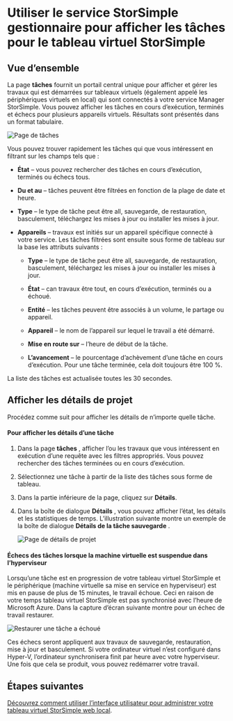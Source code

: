 <properties 
   pageTitle="Afficher et gérer les travaux de tableau virtuel StorSimple | Microsoft Azure"
   description="Décrit la page de travaux service Manager StorSimple et comment l’utiliser pour effectuer le suivi des tâches récentes et en cours pour le tableau virtuel StorSimple."
   services="storsimple"
   documentationCenter="NA"
   authors="alkohli"
   manager="carmonm"
   editor=""/>
<tags 
   ms.service="storsimple"
   ms.devlang="NA"
   ms.topic="article"
   ms.tgt_pltfrm="NA"
   ms.workload="na"
   ms.date="06/07/2016"
   ms.author="alkohli" />

# <a name="use-the-storsimple-manager-service-to-view-jobs-for-the-storsimple-virtual-array"></a>Utiliser le service StorSimple gestionnaire pour afficher les tâches pour le tableau virtuel StorSimple

## <a name="overview"></a>Vue d’ensemble

La page **tâches** fournit un portail central unique pour afficher et gérer les travaux qui est démarrées sur tableaux virtuels (également appelé les périphériques virtuels en local) qui sont connectés à votre service Manager StorSimple. Vous pouvez afficher les tâches en cours d’exécution, terminés et échecs pour plusieurs appareils virtuels. Résultats sont présentés dans un format tabulaire. 

![Page de tâches](./media/storsimple-ova-manage-jobs/ovajobs1.png)

Vous pouvez trouver rapidement les tâches qui que vous intéressent en filtrant sur les champs tels que :

- **État** – vous pouvez rechercher des tâches en cours d’exécution, terminés ou échecs tous.
- **Du et au** – tâches peuvent être filtrées en fonction de la plage de date et heure.
- **Type** – le type de tâche peut être all, sauvegarde, de restauration, basculement, téléchargez les mises à jour ou installer les mises à jour.
- **Appareils** – travaux est initiés sur un appareil spécifique connecté à votre service. Les tâches filtrées sont ensuite sous forme de tableau sur la base les attributs suivants :

    - **Type** – le type de tâche peut être all, sauvegarde, de restauration, basculement, téléchargez les mises à jour ou installer les mises à jour.

    - **État** – can travaux être tout, en cours d’exécution, terminés ou a échoué.

    - **Entité** – les tâches peuvent être associés à un volume, le partage ou appareil. 

    - **Appareil** – le nom de l’appareil sur lequel le travail a été démarré.

    - **Mise en route sur** – l’heure de début de la tâche.

    - **L’avancement** – le pourcentage d’achèvement d’une tâche en cours d’exécution. Pour une tâche terminée, cela doit toujours être 100 %.

La liste des tâches est actualisée toutes les 30 secondes.

## <a name="view-job-details"></a>Afficher les détails de projet

Procédez comme suit pour afficher les détails de n’importe quelle tâche.

#### <a name="to-view-job-details"></a>Pour afficher les détails d’une tâche

1. Dans la page **tâches** , afficher l’ou les travaux que vous intéressent en exécution d’une requête avec les filtres appropriés. Vous pouvez rechercher des tâches terminées ou en cours d’exécution.

2. Sélectionnez une tâche à partir de la liste des tâches sous forme de tableau.

3. Dans la partie inférieure de la page, cliquez sur **Détails**.

4. Dans la boîte de dialogue **Détails** , vous pouvez afficher l’état, les détails et les statistiques de temps. L’illustration suivante montre un exemple de la boîte de dialogue **Détails de la tâche sauvegarde** .
 
    ![Page de détails de projet](./media/storsimple-ova-manage-jobs/ovajobs2.png)

#### <a name="job-failures-when-the-virtual-machine-is-paused-in-the-hypervisor"></a>Échecs des tâches lorsque la machine virtuelle est suspendue dans l’hyperviseur

Lorsqu’une tâche est en progression de votre tableau virtuel StorSimple et le périphérique (machine virtuelle sa mise en service en hyperviseur) est mis en pause de plus de 15 minutes, le travail échoue. Ceci en raison de votre temps tableau virtuel StorSimple est pas synchronisé avec l’heure de Microsoft Azure. Dans la capture d’écran suivante montre pour un échec de travail restaurer.

![Restaurer une tâche a échoué](./media/storsimple-ova-manage-jobs/restorejobfailure.png)

Ces échecs seront appliquent aux travaux de sauvegarde, restauration, mise à jour et basculement. Si votre ordinateur virtuel n’est configuré dans Hyper-V, l’ordinateur synchronisera finit par heure avec votre hyperviseur. Une fois que cela se produit, vous pouvez redémarrer votre travail. 

## <a name="next-steps"></a>Étapes suivantes

[Découvrez comment utiliser l’interface utilisateur pour administrer votre tableau virtuel StorSimple web local](storsimple-ova-web-ui-admin.md).
